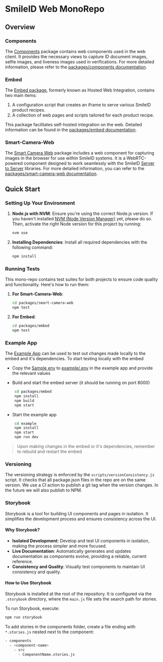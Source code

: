 # SmileID Web MonoRepo

## Overview

### Components

The [Components](packages/components) package contains web components used in the web client. It provides the necessary views to capture ID document images, selfie images, and liveness images used in verifications. For more detailed information, please refer to the [packages/components documentation](./packages/components/README.md).

### Embed

The [Embed package](packages/embed), formerly known as Hosted Web Integration, contains two main items:

1. A configuration script that creates an iframe to serve various SmileID product recipes.
2. A collection of web pages and scripts tailored for each product recipe.

This package facilitates self-hosted integration on the web. Detailed information can be found in the [packages/embed documentation](./packages/embed/README.md).

### Smart-Camera-Web

The [Smart Camera Web](packages/smart-camera-web) package includes a web component for capturing images in the browser for use within SmileID systems. It is a WebRTC-powered component designed to work seamlessly with the SmileID [Server to Server](https://docs.smileidentity.com/server-to-server) libraries. For more detailed information, you can refer to the [packages/smart-camera-web documentation](./packages/smart-camera-web/README.md).

## Quick Start

### Setting Up Your Environment

1. **Node.js with NVM**: Ensure you're using the correct Node.js version. If you haven't installed [NVM (Node Version Manager)](https://github.com/nvm-sh/nvm) yet, please do so. Then, activate the right Node version for this project by running:

   ```sh
   nvm use
   ```

2. **Installing Dependencies**: Install all required dependencies with the following command:

   ```sh
   npm install
   ```

### Running Tests

This mono-repo contains test suites for both projects to ensure code quality and functionality. Here's how to run them:

1. **For Smart-Camera-Web**:

   ```sh
   cd packages/smart-camera-web
   npm test
   ```

2. **For Embed**:

   ```sh
   cd packages/embed
   npm test
   ```

### Example App

The [Example App](example) can be used to test out changes made locally to the embed and it's dependencies.
To start testing locally with the embed

- Copy the [Sample env](example/sample.env) to [example/.env](example/.env) in the example app and provide the relevant values

- Build and start the embed server (it should be running on port 8000)

  ```sh
   cd packages/embed
   npm install
   npm build
   npm start
  ```

- Start the example app

  ```sh
   cd example
   npm install
   npm start
   npm run dev
  ```

> Upon making changes in the embed or it's dependencies, remember to rebuild and restart the embed

### Versioning

The versioning strategy is enforced by the `scripts/versionConsistency.js` script. It checks that all package.json files in the repo are on the same version. We use a CI action to publish a git tag when the version changes. In the future we will also publish to NPM.

### Storybook

Storybook is a tool for building UI components and pages in isolation. It simplifies the development process and ensures consistency across the UI.

#### Why Storybook?

- **Isolated Development**: Develop and test UI components in isolation, making the process simpler and more focused.
- **Live Documentation**: Automatically generates and updates documentation as components evolve, providing a reliable, current reference.
- **Consistency and Quality**: Visually test components to maintain UI consistency and quality.

#### How to Use Storybook

Storybook is installed at the root of the repository. It is configured via the `.storybook` directory, where the `main.js` file sets the search path for stories.

To run Storybook, execute:

```sh
npm run storybook
```

To add stories in the components folder, create a file ending with `*.stories.js` nested next to the component:

```sh
- components
  - <component-name>
    - src
      - ComponentName.stories.js
```
